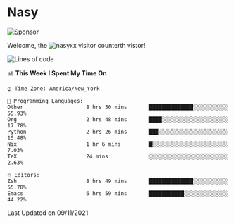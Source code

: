 # Nasy

<!--
<p align="center">
<img height="200" src="https://github-readme-stats.vercel.app/api?username=nasyxx&count_private=true&show_icons=true&theme=dracula&include_all_commits=true"/>
<img height="200" src="https://github-readme-stats.vercel.app/api/top-langs/?username=nasyxx&theme=dracula&hide=html,jupyter+notebook&count_private=true&show_icons=true"/>
</p>

  
----------------
-->

![Sponsor](https://img.shields.io/static/v1.svg?label=Sponsor&message=%E2%9D%A4&logo=GitHub&style=flat&color=pink)
 
Welcome, the ![nasyxx visitor counter](https://count.getloli.com/get/@nasyxx?theme=rule34)th vistor!
 
<!--START_SECTION:waka-->
![Lines of code](https://img.shields.io/badge/From%20Hello%20World%20I%27ve%20Written-5.4%20million%20lines%20of%20code-blue)

📊 **This Week I Spent My Time On** 

```text
⌚︎ Time Zone: America/New_York

💬 Programming Languages: 
Other                    8 hrs 50 mins       ██████████████░░░░░░░░░░░   55.93% 
Org                      2 hrs 48 mins       ████░░░░░░░░░░░░░░░░░░░░░   17.78% 
Python                   2 hrs 26 mins       ███░░░░░░░░░░░░░░░░░░░░░░   15.48% 
Nix                      1 hr 6 mins         █░░░░░░░░░░░░░░░░░░░░░░░░   7.03% 
TeX                      24 mins             ░░░░░░░░░░░░░░░░░░░░░░░░░   2.63%

🔥 Editors: 
Zsh                      8 hrs 49 mins       ██████████████░░░░░░░░░░░   55.78% 
Emacs                    6 hrs 59 mins       ███████████░░░░░░░░░░░░░░   44.22%

```


 Last Updated on 09/11/2021
<!--END_SECTION:waka-->

<!-- ![visitors](https://visitor-badge.laobi.icu/badge?page_id=nasyxx.nasyxx) -->
